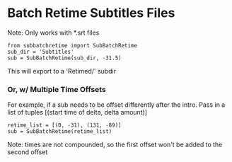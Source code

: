 # Batch Retime Subtitles Files
Note: Only works with *.srt files

    from subbatchretime import SubBatchRetime
    sub_dir = 'Subtitles'
    sub = SubBatchRetime(sub_dir, -31.5)
    
This will export to a 'Retimed/' subdir

### Or, w/ Multiple Time Offsets
For example, if a sub needs to be offset differently after the intro.
Pass in a list of tuples [(start time of delta, delta amount)]

    retime_list = [(0, -31), (131, -89)]
    sub = SubBatchRetime(retime_list)

Note: times are not compounded, so the first offset won't be added to the second offset